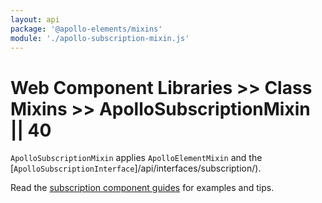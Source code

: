 ```yaml
---
layout: api
package: '@apollo-elements/mixins'
module: './apollo-subscription-mixin.js'
---
```

# Web Component Libraries >> Class Mixins >> ApolloSubscriptionMixin || 40

`ApolloSubscriptionMixin` applies `ApolloElementMixin` and the [`ApolloSubscriptionInterface`]/api/interfaces/subscription/).

Read the [subscription component guides](../../../../guides/building-apps/subscriptions/) for examples and tips.
